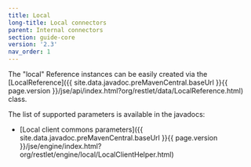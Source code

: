 ```yaml
---
title: Local
long-title: Local connectors
parent: Internal connectors
section: guide-core
version: '2.3'
nav_order: 1
---
```

The "local" Reference instances can be easily created via the
[LocalReference]({{ site.data.javadoc.preMavenCentral.baseUrl }}{{ page.version }}/jse/api/index.html?org/restlet/data/LocalReference.html)
class.

The list of supported parameters is available in the javadocs:

-   [Local client commons
    parameters]({{ site.data.javadoc.preMavenCentral.baseUrl }}{{ page.version }}/jse/engine/index.html?org/restlet/engine/local/LocalClientHelper.html)
